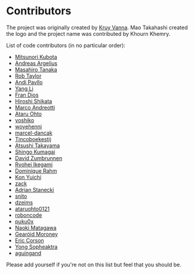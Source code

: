 Contributors
============

The project was originally created by [Kruy Vanna](https://github.com/kruyvanna). Mao Takahashi created the logo and the project name was contributed by Khourn Khemry.

List of code contributors (in no particular order):

* [Mitsunori Kubota](https://github.com/anatoo)
* [Andreas Argelius](https://github.com/argelius)
* [Masahiro Tanaka](https://github.com/masahirotanaka)
* [Rob Taylor](https://github.com/OnsenUI/OnsenUI/graphs/contributors)
* [Andi Pavllo](https://github.com/andipavllo)
* [Yang Li](https://github.com/idealhack)
* [Fran Dios](https://github.com/frandiox)
* [Hiroshi Shikata](https://github.com/shika22)
* [Marco Andreotti](https://github.com/marqu3z)
* [Ataru Ohto](https://github.com/AtaruOhto)
* [yoshiko](https://github.com/yoshiko-pg)
* [woyehenni](https://github.com/woyehenni)
* [marcel-dancak](https://github.com/marcel-dancak)
* [Tincoboekestij](https://github.com/Tincoboekestij)
* [Atsushi Takayama](https://github.com/atakayama)
* [Shingo Kumagai](https://github.com/shingo-kumagai)
* [David Zumbrunnen](https://github.com/zumbrunnen)
* [Ryohei Ikegami](https://github.com/seanchas116)
* [Dominique Rahm](https://github.com/d3orn)
* [Kon Yuichi](https://github.com/konpyu)
* [zack](https://github.com/zack24q)
* [Adrian Stanecki](https://github.com/astanecki)
* [snito](https://github.com/snito)
* [dzeims](https://github.com/dzeims)
* [ataruohto0121](https://github.com/ataruohto0121)
* [roboncode](https://github.com/roboncode)
* [puku0x](https://github.com/puku0x)
* [Naoki Matagawa](https://github.com/asial-matagawa)
* [Gearóid Moroney](https://github.com/asialgearoid)
* [Eric Corson](https://github.com/emccorson)
* [Yong Sopheaktra](https://github.com/yong-asial)
* [aguingand](https://github.com/aguingand)

Please add yourself if you're not on this list but feel that you should be.

